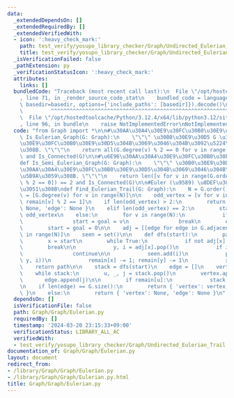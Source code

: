 ```yaml
---
data:
  _extendedDependsOn: []
  _extendedRequiredBy: []
  _extendedVerifiedWith:
  - icon: ':heavy_check_mark:'
    path: test_verify/yosupo_library_checker/Graph/Undirected_Eulerian_Trail.test.py
    title: test_verify/yosupo_library_checker/Graph/Undirected_Eulerian_Trail.test.py
  _isVerificationFailed: false
  _pathExtension: py
  _verificationStatusIcon: ':heavy_check_mark:'
  attributes:
    links: []
  bundledCode: "Traceback (most recent call last):\n  File \"/opt/hostedtoolcache/Python/3.12.4/x64/lib/python3.12/site-packages/onlinejudge_verify/documentation/build.py\"\
    , line 71, in _render_source_code_stat\n    bundled_code = language.bundle(stat.path,\
    \ basedir=basedir, options={'include_paths': [basedir]}).decode()\n          \
    \         ^^^^^^^^^^^^^^^^^^^^^^^^^^^^^^^^^^^^^^^^^^^^^^^^^^^^^^^^^^^^^^^^^^^^^^^^^^^^^^^^^\n\
    \  File \"/opt/hostedtoolcache/Python/3.12.4/x64/lib/python3.12/site-packages/onlinejudge_verify/languages/python.py\"\
    , line 96, in bundle\n    raise NotImplementedError\nNotImplementedError\n"
  code: "from Graph import *\n\n#\u30AA\u30A4\u30E9\u30FC\u30B0\u30E9\u30D5?\ndef\
    \ Is_Eulerian_Graph(G: Graph):\n    \"\"\" \u30B0\u30E9\u30D5 G \u304C\u30AA\u30A4\
    \u30E9\u30FC\u30B0\u30E9\u30D5\u304B\u3069\u3046\u304B\u3092\u5224\u5B9A\u3059\
    \u308B. \"\"\"\n    return all(G.degree(v) % 2 == 0 for v in range(G.order()))\
    \ and Is_Connected(G)\n\n#\u6E96\u30AA\u30A4\u30E9\u30FC\u30B0\u30E9\u30D5?\n\
    def Is_Semi_Eulerian_Graph(G: Graph):\n    \"\"\" \u30B0\u30E9\u30D5 G \u304C\u6E96\
    \u30AA\u30A4\u30E9\u30FC\u30B0\u30E9\u30D5\u304B\u3069\u3046\u304B\u3092\u5224\
    \u5B9A\u3059\u308B. \"\"\"\n    return len([v for v in range(G.order()) if G.degree(v)\
    \ % 2 == 0]) == 2 and Is_Connected(G)\n\n#Euler (\u9589) \u8DEF\u3092\u898B\u3064\
    \u3051\u308B\ndef Find_Eulerian_Trail(G: Graph):\n    N = G.order()\n\n    remain\
    \ = [G.degree(v) for v in range(N)]\n\n    odd_vertex = [v for v in range(N) if\
    \ remain[v] % 2 == 1]\n    if len(odd_vertex) > 2:\n        return { 'vertex':\
    \ None, 'edge': None }\n    elif len(odd_vertex) == 2:\n        start, goal =\
    \ odd_vertex\n    else:\n        for v in range(N):\n            if remain[v]:\n\
    \                start = goal = v\n                break\n        else:\n    \
    \        start = goal = 0\n\n    adj = [[edge for edge in G.adjacent[x]] for x\
    \ in range(N)]\n    seen = set()\n\n    def dfs(start):\n        path = []\n\n\
    \        x = start\n        while True:\n            if not adj[x]:\n        \
    \        break\n\n            y, i = adj[x].pop()\n            if i in seen:\n\
    \                continue\n\n            seen.add(i)\n            path.append((x,\
    \ y, i))\n            remain[x] -= 1; remain[y] -= 1\n            x = y\n    \
    \    return path\n\n    stack = dfs(start)\n    edge = []\n    vertex = [goal]\n\
    \    while stack:\n        u, _, j = stack.pop()\n        vertex.append(u)\n \
    \       edge.append(j)\n\n        if remain[u]:\n            stack.extend(dfs(u))\n\
    \n    if len(edge) == G.size():\n        return { 'vertex': vertex, 'edge': edge\
    \ }\n    else:\n        return { 'vertex': None, 'edge': None }\n"
  dependsOn: []
  isVerificationFile: false
  path: Graph/Graph/Eulerian.py
  requiredBy: []
  timestamp: '2024-03-20 23:15:33+09:00'
  verificationStatus: LIBRARY_ALL_AC
  verifiedWith:
  - test_verify/yosupo_library_checker/Graph/Undirected_Eulerian_Trail.test.py
documentation_of: Graph/Graph/Eulerian.py
layout: document
redirect_from:
- /library/Graph/Graph/Eulerian.py
- /library/Graph/Graph/Eulerian.py.html
title: Graph/Graph/Eulerian.py
---
```

